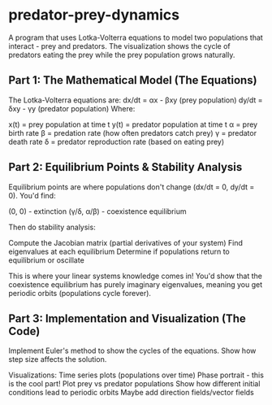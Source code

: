 # predator-prey-dynamics
A program that uses Lotka-Volterra equations to model two populations that interact - prey and predators. The visualization shows the cycle of predators eating the prey while the prey population grows naturally. 


## Part 1: The Mathematical Model (The Equations)
The Lotka-Volterra equations are:
dx/dt = αx - βxy  (prey population)
dy/dt = δxy - γy  (predator population)
Where:

x(t) = prey population at time t
y(t) = predator population at time t
α = prey birth rate
β = predation rate (how often predators catch prey)
γ = predator death rate
δ = predator reproduction rate (based on eating prey)

## Part 2: Equilibrium Points & Stability Analysis
Equilibrium points are where populations don't change (dx/dt = 0, dy/dt = 0).
You'd find:

(0, 0) - extinction
(γ/δ, α/β) - coexistence equilibrium

Then do stability analysis:

Compute the Jacobian matrix (partial derivatives of your system)
Find eigenvalues at each equilibrium
Determine if populations return to equilibrium or oscillate

This is where your linear systems knowledge comes in! You'd show that the coexistence equilibrium has purely imaginary eigenvalues, meaning you get periodic orbits (populations cycle forever).

## Part 3: Implementation and Visualization (The Code)

Implement Euler's method to show the cycles of the equations. Show how step size affects the solution.

Visualizations:
Time series plots (populations over time)
Phase portrait - this is the cool part! Plot prey vs predator populations
Show how different initial conditions lead to periodic orbits
Maybe add direction fields/vector fields

